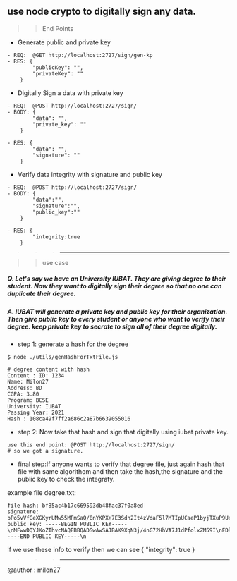 ## use node crypto to digitally sign any data.

>> End Points

- Generate public and private key
```
- REQ:  @GET http://localhost:2727/sign/gen-kp
- RES: {
        "publicKey": "",
        "privateKey": ""
    }

```
- Digitally Sign a data with private key
```
- REQ:  @POST http://localhost:2727/sign/
- BODY: {
        "data": "",
        "private_key": ""
    }

- RES: {
        "data": "",
        "signature": ""
    }  

```
- Verify data integrity with signature and public key
```
- REQ:  @POST http://localhost:2727/sign/
- BODY: {
        "data":"",
        "signature":"",
        "public_key":""
    }

- RES: {
        "integrity:true
    }  

```
>>> ---

>> use case

##### Q. Let's say we have an University IUBAT. They are giving degree to their student. Now they want to digitally sign their degree so that no one can duplicate their degree.

##### A. IUBAT will generate a private key and public key for their organization. Then give public key to every student or anyone who want to verify their degree. keep private key to secrate to sign all of their degree digitally.

* step 1: generate a hash for the degree
```
$ node ./utils/genHashForTxtFile.js

# degree content with hash 
Content : ID: 1234
Name: Milon27
Address: BD
CGPA: 3.80
Program: BCSE
University: IUBAT
Passing Year: 2021
Hash : 108ca49f7ff2a686c2a87b6639055016

```

* step 2: Now take that hash and sign that digitally using iubat private key.

```
use this end point: @POST http://localhost:2727/sign/
# so we got a signature.
```

* final step:If anyone wants to verify that degree file, just again hash that file with same algorithom and then take the hash,the signature and the public key to check the integraty.

example file degree.txt: 
```
file hash: bf85ac4b17c669593db48fac37f0a8ed
signature: bPo5vVfGeXGKyrUMw55MFmSaQ/8nYKPX+7E3Sdh2It4zVdaF5l7MTIpUCaeP1byjTXuP9UeJeYQUj0xX5wUjSA==
public key: -----BEGIN PUBLIC KEY-----\nMFwwDQYJKoZIhvcNAQEBBQADSwAwSAJBAK9XqN3j/4nG72HhVA7J1dPfolxZM59I\nFDlR9UwAZQjTlJKbItuJDGNPih+0wfmhu9ANHD5Rh6Nw8s9FVVcLAsUCAwEAAQ==\n-----END PUBLIC KEY-----\n
```
if we use these info to verify then we can see {
  "integrity": true
}

>>> ---


@author : milon27





